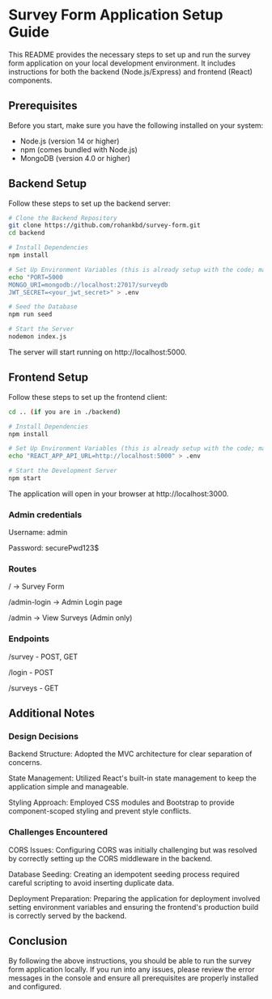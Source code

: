 # Survey Form Application Setup Guide

This README provides the necessary steps to set up and run the survey form application on your local development environment. It includes instructions for both the backend (Node.js/Express) and frontend (React) components.

## Prerequisites

Before you start, make sure you have the following installed on your system:
- Node.js (version 14 or higher)
- npm (comes bundled with Node.js)
- MongoDB (version 4.0 or higher)

## Backend Setup

Follow these steps to set up the backend server:

```bash
# Clone the Backend Repository
git clone https://github.com/rohankbd/survey-form.git
cd backend

# Install Dependencies
npm install

# Set Up Environment Variables (this is already setup with the code; make changes if necessary)
echo "PORT=5000
MONGO_URI=mongodb://localhost:27017/surveydb
JWT_SECRET=<your_jwt_secret>" > .env

# Seed the Database
npm run seed

# Start the Server
nodemon index.js
```
The server will start running on http://localhost:5000.

## Frontend Setup

Follow these steps to set up the frontend client:

```bash
cd .. (if you are in ./backend)

# Install Dependencies
npm install

# Set Up Environment Variables (this is already setup with the code; make changes if necessary)
echo "REACT_APP_API_URL=http://localhost:5000" > .env

# Start the Development Server
npm start
```

The application will open in your browser at http://localhost:3000.

### Admin credentials
Username: admin

Password: securePwd123$

### Routes
/ -> Survey Form

/admin-login -> Admin Login page

/admin -> View Surveys (Admin only)

### Endpoints
/survey - POST, GET

/login - POST

/surveys - GET

## Additional Notes
### Design Decisions
 Backend Structure: Adopted the MVC architecture for clear separation of concerns.

 State Management: Utilized React's built-in state management to keep the application simple and manageable.

 Styling Approach: Employed CSS modules and Bootstrap to provide component-scoped styling and prevent style conflicts.

### Challenges Encountered
CORS Issues: Configuring CORS was initially challenging but was resolved by correctly setting up the CORS middleware in the backend.

Database Seeding: Creating an idempotent seeding process required careful scripting to avoid inserting duplicate data.

Deployment Preparation: Preparing the application for deployment involved setting environment variables and ensuring the frontend's production build is correctly served by the backend.

## Conclusion
By following the above instructions, you should be able to run the survey form application locally. If you run into any issues, please review the error messages in the console and ensure all prerequisites are properly installed and configured.